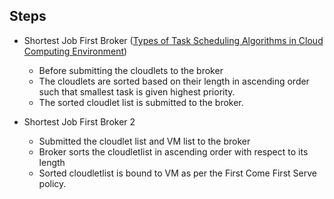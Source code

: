 
## Steps

* Shortest Job First Broker ([Types of Task Scheduling Algorithms in Cloud Computing Environment](https://www.intechopen.com/books/scheduling-problems-new-applications-and-trends/types-of-task-scheduling-algorithms-in-cloud-computing-environment))

  *   Before submitting the cloudlets to the broker
  *   The cloudlets are sorted based on their length in ascending order such that smallest task is given highest priority.
  *   The sorted cloudlet list is submitted to the broker.

* Shortest Job First Broker 2
  * Submitted the cloudlet list and VM list to the broker
  * Broker sorts the cloudletlist in ascending order with respect to its length
  * Sorted cloudletlist is bound to VM as per the First Come First Serve policy. 
